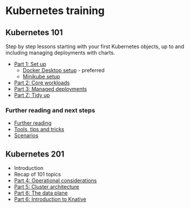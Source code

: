 # Kubernetes training

## Kubernetes 101

Step by step lessons starting with your first Kubernetes objects, up to and including managing deployments with charts.

- [Part 1: Set up](./part-1-set-up.md)
	- [Docker Desktop setup](./docker-desktop-setup.md) - preferred
	- [Minikube setup](./minikube-setup.md)
- [Part 2: Core workloads](./part-2-core-workloads.md)
- [Part 3: Managed deployments](./part-3-managed-deployments.md)
- [Part Z: Tidy up](./part-z-tidy-up.md)

### Further reading and next steps

- [Further reading](./further-reading-next-steps.md)
- [Tools, tips and tricks](./tools-tips-tricks.md)
- [Scenarios](./scenarios.md)

## Kubernetes 201

- Introduction
- Recap of 101 topics
- [Part 4: Operational considerations](./operations.md)
- [Part 5: Cluster architecture](./architecture.md)
- [Part 6: The data plane](./data-plane.md)
- [Part 6: Introduction to Knative](./knative.md)
